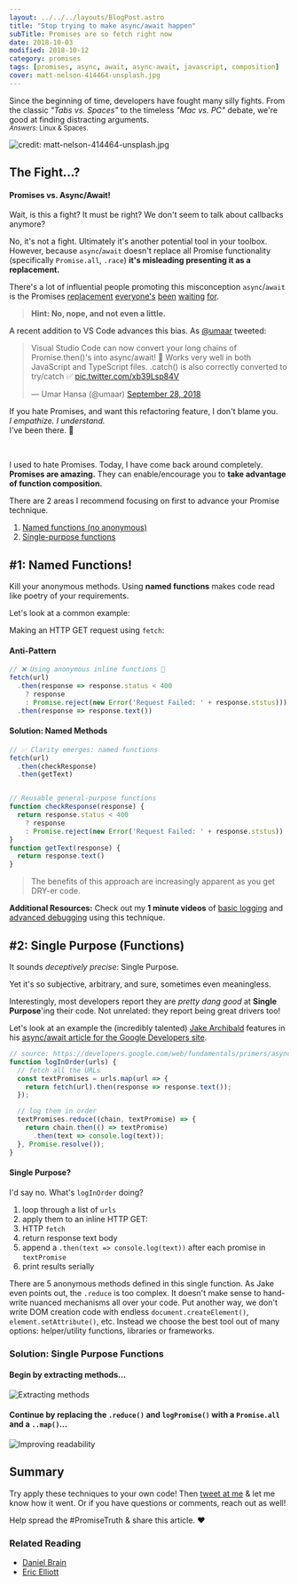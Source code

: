 ```yaml
---
layout: ../../../layouts/BlogPost.astro
title: "Stop trying to make async/await happen"
subTitle: Promises are so fetch right now
date: 2018-10-03
modified: 2018-10-12
category: promises
tags: [promises, async, await, async-await, javascript, composition]
cover: matt-nelson-414464-unsplash.jpg
---
```


Since the beginning of time, developers have fought many silly fights. From the classic _"Tabs vs. Spaces"_ to the timeless _"Mac vs. PC"_ debate, we're good at finding distracting arguments.
<br />
<small>_Answers:_ Linux & Spaces.</small>

<!-- We're going to look at 2 rules to improve your life with Promises. -->

![credit: matt-nelson-414464-unsplash.jpg](matt-nelson-414464-unsplash.jpg)

## The Fight...?

#### Promises vs. Async/Await!

Wait, is this a fight? It must be right? We don't seem to talk about callbacks anymore?

No, it's not a fight. Ultimately it's another potential tool in your toolbox. However, because `async`/`await` doesn't replace all Promise functionality (specifically `Promise.all`, `.race`) **it's misleading presenting it as a replacement.**

There's a lot of influential people promoting this misconception `async`/`await` is the Promises [replacement](https://developers.google.com/web/fundamentals/primers/async-functions) [everyone's](https://hackernoon.com/6-reasons-why-javascripts-async-await-blows-promises-away-tutorial-c7ec10518dd9) [been](https://twitter.com/umaar/status/1045655069478334464) [waiting](http://2ality.com/2017/08/promise-try.html#why-not-just-use-async-functions) [for](https://dzone.com/articles/javascript-promises-and-why-asyncawait-wins-the-ba).

> **Hint: No, nope, and not even a little.**


A recent addition to VS Code advances this bias. As [@umaar](https://twitter.com/umaar) tweeted:

<blockquote class="twitter-tweet" data-lang="en"><p lang="en" dir="ltr">Visual Studio Code can now convert your long chains of Promise.then()&#39;s into async/await! 🎊 Works very well in both JavaScript and TypeScript files. .catch() is also correctly converted to try/catch ✅ <a href="https://t.co/xb39Lsp84V">pic.twitter.com/xb39Lsp84V</a></p>&mdash; Umar Hansa (@umaar) <a href="https://twitter.com/umaar/status/1045655069478334464?ref_src=twsrc%5Etfw">September 28, 2018</a></blockquote>

<!-- Sure, it's an impressive addition to an already amazing list of features. -->

If you hate Promises, and want this refactoring feature, I don't blame you.
<br />
_I empathize. I understand._
<br />
I've been there. 🤗

<br />

I used to hate Promises. Today, I have come back around completely. **Promises are amazing.** They can enable/encourage you to **take advantage of function composition.**

There are 2 areas I recommend focusing on first to advance your Promise technique.

1. [Named functions (no anonymous)](#rule-1)
1. [Single-purpose functions](#rule-2)

<h2 id="rule-1">#1: Named Functions!</h2>

Kill your anonymous methods. Using **named functions** makes code read like poetry of your requirements.

Let's look at a common example:

Making an HTTP GET request using `fetch`:

<!-- the fetch specification states [HTTP status codes](https://http.cat/) over 400 or 500 **do not automatically trigger an error.** The default in many AJAX libraries (jQuery, axios). -->

<!-- Before we see the solution, look over a common "recommended" implementation: -->

#### Anti-Pattern

```js
// ❌ Using anonymous inline functions 💩
fetch(url)
  .then(response => response.status < 400
    ? response
    : Promise.reject(new Error('Request Failed: ' + response.ststus)))
  .then(response => response.text())
```

#### Solution: Named Methods

```js
// ✅ Clarity emerges: named functions
fetch(url)
  .then(checkResponse)
  .then(getText)


// Reusable general-purpose functions
function checkResponse(response) {
  return response.status < 400
    ? response
    : Promise.reject(new Error('Request Failed: ' + response.ststus))
}
function getText(response) {
  return response.text()
}
```

> The benefits of this approach are increasingly apparent as you get DRY-er code.

**Additional Resources:** Check out my **1 minute videos** of [basic logging](https://www.youtube.com/xR_MZE1SIkk) and [advanced debugging](https://www.youtube.com/P_tghqWj72M) using this technique.

<h2 id="rule-2">#2: Single Purpose (Functions)</h2>

It sounds _deceptively precise_: Single Purpose.

Yet it's so subjective, arbitrary, and sure, sometimes even meaningless.

<!-- Instead of arguing if a given function is sufficiently focused.

I came up with a rough measure for this: `Purpose Cost`. The higher the score, more likely it's doing too much.

```js
// 1 point: the return & ternary are effectively a one-liner
function checkResponse(response) {
  return response.status < 400
    ? response
    : Promise.reject(new Error('Request Failed: ' + response.ststus))
}
// 1 point: the return & expression are also effectively a one-liner
function getText(response) {
  return response.text()
}
```

Given a function's code, add 1 point for every line containing any of: `if`, `return`, ternary, `for`, `const`, `let`, `var`, `switch`, `while`, `[].map/filter/reduce/etc`. Add 1 point for each instruction (ignore extra lines from whitespace). A number of chained expressions or methods only count for 1 point.

Whew, that was a bit of jargon.
 -->

Interestingly, most developers report they are _pretty dang good_ at **Single Purpose**'ing their code. Not unrelated: they report being great drivers too!

<!-- This **isn't a unique issue with Promises**, array methods and all other HoF-based (Higher Order Function) APIs have the same ergonomics. -->

Let's look at an example the (incredibly talented) [Jake Archibald](https://twitter.com/jaffathecake) features in his [async/await article for the Google Developers site](https://developers.google.com/web/fundamentals/primers/async-functions).

<!--
Let's look at one of the so called "❌ Not recommended" Promise examples. (The description is "say we wanted to fetch a series URLs and log them as soon as possible, in the correct order.") -->

```js
// source: https://developers.google.com/web/fundamentals/primers/async-functions
function logInOrder(urls) {
  // fetch all the URLs
  const textPromises = urls.map(url => {
    return fetch(url).then(response => response.text());
  });

  // log them in order
  textPromises.reduce((chain, textPromise) => {
    return chain.then(() => textPromise)
      .then(text => console.log(text));
  }, Promise.resolve());
}
```

#### Single Purpose?

I'd say no. What's `logInOrder` doing?

1. loop through a list of `urls`
1. apply them to an inline HTTP GET:
  1. HTTP `fetch`
  1. return response text body
1. append a `.then(text => console.log(text))` after each promise in `textPromise`
  1. print results serially

There are 5 anonymous methods defined in this single function. As Jake even points out, the `.reduce` is too complex. It doesn't make sense to hand-write nuanced mechanisms all over your code. Put another way, we don't write DOM creation code with endless `document.createElement()`, `element.setAttribute()`, etc. Instead we choose the best tool out of many options: helper/utility functions, libraries or frameworks.

<!-- We need to isolate each 'step' that's going on: there's an HTTP request, a transform for a list of URLs into a list of results. Also a `console.log` is needed. -->

<!-- > 🤔 Why do `Promises` cause developers to abandon practices we use elsewhere? -->

<!-- **Note:** If the intention was to _initiate requests_ in a sequence, instead of merely printing the results out in order, this code doesn't actually do that. We'll refactor accordingly. -->



### Solution: Single Purpose Functions

#### Begin by **extracting methods**...

![](async-refactor-google-extract-methods-resized-75.gif "Extracting methods")

#### Continue by replacing the `.reduce()` and `logPromise()` with a `Promise.all` and a `..map()`...

![](async-refactor-google-chain-methods-resized-75.gif "Improving readability")


## Summary

Try apply these techniques to your own code! Then [tweet at me](https://twitter.com/justsml) & let me know how it went. Or if you have questions or comments, reach out as well!

Help spread the #PromiseTruth & share this article. ❤️

### Related Reading

* [Daniel Brain](https://medium.com/@bluepnume/even-with-async-await-you-probably-still-need-promises-9b259854c161)
* [Eric Elliott](https://twitter.com/_ericelliott?lang=en)
